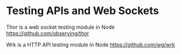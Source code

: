 # Testing APIs and Web Sockets

Thor is a web socket testing module in Node
https://github.com/observing/thor

Wrk is a HTTP API testing module in Node
https://github.com/wg/wrk

